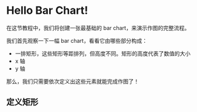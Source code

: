 # Hello Bar Chart!
在这节教程中，我们将创建一张最基础的 bar chart，来演示作图的完整流程。

我们首先观察一下一幅 bar chart，看看它由哪些部分构成：
* 一排矩形，这些矩形等距排列，但高度不同。矩形的高度代表了数值的大小
* x 轴
* y 轴

那么，我们只需要依次定义出这些元素就能完成作图了！

## 定义矩形


